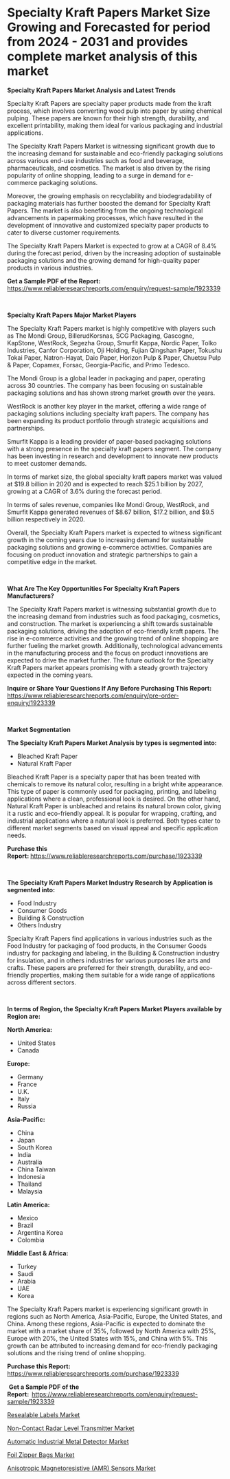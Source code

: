 <p><h1>Specialty Kraft Papers Market Size Growing and Forecasted for period from 2024 - 2031 and provides complete market analysis of this market</h1></p><p><strong>Specialty Kraft Papers Market Analysis and Latest Trends</strong></p>
<p><p>Specialty Kraft Papers are specialty paper products made from the kraft process, which involves converting wood pulp into paper by using chemical pulping. These papers are known for their high strength, durability, and excellent printability, making them ideal for various packaging and industrial applications.</p><p>The Specialty Kraft Papers Market is witnessing significant growth due to the increasing demand for sustainable and eco-friendly packaging solutions across various end-use industries such as food and beverage, pharmaceuticals, and cosmetics. The market is also driven by the rising popularity of online shopping, leading to a surge in demand for e-commerce packaging solutions.</p><p>Moreover, the growing emphasis on recyclability and biodegradability of packaging materials has further boosted the demand for Specialty Kraft Papers. The market is also benefiting from the ongoing technological advancements in papermaking processes, which have resulted in the development of innovative and customized specialty paper products to cater to diverse customer requirements.</p><p>The Specialty Kraft Papers Market is expected to grow at a CAGR of 8.4% during the forecast period, driven by the increasing adoption of sustainable packaging solutions and the growing demand for high-quality paper products in various industries.</p></p>
<p><strong>Get a Sample PDF of the Report:&nbsp;</strong> <a href="https://www.reliableresearchreports.com/enquiry/request-sample/1923339">https://www.reliableresearchreports.com/enquiry/request-sample/1923339</a></p>
<p>&nbsp;</p>
<p><strong>Specialty Kraft Papers Major Market Players</strong></p>
<p><p>The Specialty Kraft Papers market is highly competitive with players such as The Mondi Group, BillerudKorsnas, SCG Packaging, Gascogne, KapStone, WestRock, Segezha Group, Smurfit Kappa, Nordic Paper, Tolko Industries, Canfor Corporation, Oji Holding, Fujian Qingshan Paper, Tokushu Tokai Paper, Natron-Hayat, Daio Paper, Horizon Pulp & Paper, Chuetsu Pulp & Paper, Copamex, Forsac, Georgia-Pacific, and Primo Tedesco.</p><p>The Mondi Group is a global leader in packaging and paper, operating across 30 countries. The company has been focusing on sustainable packaging solutions and has shown strong market growth over the years.</p><p>WestRock is another key player in the market, offering a wide range of packaging solutions including specialty kraft papers. The company has been expanding its product portfolio through strategic acquisitions and partnerships.</p><p>Smurfit Kappa is a leading provider of paper-based packaging solutions with a strong presence in the specialty kraft papers segment. The company has been investing in research and development to innovate new products to meet customer demands.</p><p>In terms of market size, the global specialty kraft papers market was valued at $19.8 billion in 2020 and is expected to reach $25.1 billion by 2027, growing at a CAGR of 3.6% during the forecast period.</p><p>In terms of sales revenue, companies like Mondi Group, WestRock, and Smurfit Kappa generated revenues of $8.67 billion, $17.2 billion, and $9.5 billion respectively in 2020.</p><p>Overall, the Specialty Kraft Papers market is expected to witness significant growth in the coming years due to increasing demand for sustainable packaging solutions and growing e-commerce activities. Companies are focusing on product innovation and strategic partnerships to gain a competitive edge in the market.</p></p>
<p>&nbsp;</p>
<p><strong>What Are The Key Opportunities For Specialty Kraft Papers Manufacturers?</strong></p>
<p><p>The Specialty Kraft Papers market is witnessing substantial growth due to the increasing demand from industries such as food packaging, cosmetics, and construction. The market is experiencing a shift towards sustainable packaging solutions, driving the adoption of eco-friendly kraft papers. The rise in e-commerce activities and the growing trend of online shopping are further fueling the market growth. Additionally, technological advancements in the manufacturing process and the focus on product innovations are expected to drive the market further. The future outlook for the Specialty Kraft Papers market appears promising with a steady growth trajectory expected in the coming years.</p></p>
<p><strong>Inquire or Share Your Questions If Any Before Purchasing This Report:</strong> <a href="https://www.reliableresearchreports.com/enquiry/pre-order-enquiry/1923339">https://www.reliableresearchreports.com/enquiry/pre-order-enquiry/1923339</a></p>
<p>&nbsp;</p>
<p><strong>Market Segmentation</strong></p>
<p><strong>The Specialty Kraft Papers Market Analysis by types is segmented into:</strong></p>
<p><ul><li>Bleached Kraft Paper</li><li>Natural Kraft Paper</li></ul></p>
<p><p>Bleached Kraft Paper is a specialty paper that has been treated with chemicals to remove its natural color, resulting in a bright white appearance. This type of paper is commonly used for packaging, printing, and labeling applications where a clean, professional look is desired. On the other hand, Natural Kraft Paper is unbleached and retains its natural brown color, giving it a rustic and eco-friendly appeal. It is popular for wrapping, crafting, and industrial applications where a natural look is preferred. Both types cater to different market segments based on visual appeal and specific application needs.</p></p>
<p><strong>Purchase this Report:&nbsp;</strong><a href="https://www.reliableresearchreports.com/purchase/1923339">https://www.reliableresearchreports.com/purchase/1923339</a></p>
<p>&nbsp;</p>
<p><strong>The Specialty Kraft Papers Market Industry Research by Application is segmented into:</strong></p>
<p><ul><li>Food Industry</li><li>Consumer Goods</li><li>Building & Construction</li><li>Others Industry</li></ul></p>
<p><p>Specialty Kraft Papers find applications in various industries such as the Food Industry for packaging of food products, in the Consumer Goods industry for packaging and labeling, in the Building & Construction industry for insulation, and in others industries for various purposes like arts and crafts. These papers are preferred for their strength, durability, and eco-friendly properties, making them suitable for a wide range of applications across different sectors.</p></p>
<p>&nbsp;</p>
<p><strong>In terms of Region, the Specialty Kraft Papers Market Players available by Region are:</strong></p>
<p>
    <p> <strong> North America: </strong>
        <ul>
            <li>United States</li>
            <li>Canada</li>
        </ul>
        </p> 
    <p> <strong> Europe: </strong>
        <ul>
            <li>Germany</li>
            <li>France</li>
            <li>U.K.</li>
            <li>Italy</li>
            <li>Russia</li>
        </ul>
        </p> 
    <p> <strong> Asia-Pacific: </strong>
        <ul>
            <li>China</li>
            <li>Japan</li>
            <li>South Korea</li>
            <li>India</li>
            <li>Australia</li>
            <li>China Taiwan</li>
            <li>Indonesia</li>
            <li>Thailand</li>
            <li>Malaysia</li>
        </ul>
        </p> 
    <p> <strong> Latin America: </strong>
        <ul>
            <li>Mexico</li>
            <li>Brazil</li>
            <li>Argentina Korea</li>
            <li>Colombia</li>
        </ul>
        </p> 
    <p> <strong> Middle East & Africa: </strong>
        <ul>
            <li>Turkey</li>
            <li>Saudi</li>
            <li>Arabia</li>
            <li>UAE</li>
            <li>Korea</li>
        </ul>
    </p>
    </p>
<p><p>The Specialty Kraft Papers market is experiencing significant growth in regions such as North America, Asia-Pacific, Europe, the United States, and China. Among these regions, Asia-Pacific is expected to dominate the market with a market share of 35%, followed by North America with 25%, Europe with 20%, the United States with 15%, and China with 5%. This growth can be attributed to increasing demand for eco-friendly packaging solutions and the rising trend of online shopping.</p></p>
<p><strong>Purchase this Report: </strong><a href="https://www.reliableresearchreports.com/purchase/1923339">https://www.reliableresearchreports.com/purchase/1923339</a></p>
<p>&nbsp;<strong>Get a Sample PDF of the Report:&nbsp;&nbsp;</strong><a href="https://www.reliableresearchreports.com/enquiry/request-sample/1923339">https://www.reliableresearchreports.com/enquiry/request-sample/1923339</a></p>
<p><strong></strong></p>
<p><p><a href="https://view.publitas.com/reportprime-1/global-resealable-labels-market-by-types-applications-and-major-players-with-regional-growth-rate-analysis-and-development-situation-from-2024-to-2031/">Resealable Labels Market</a></p><p><a href="https://fearless-okapi-6c8.notion.site/Non-Contact-Radar-Level-Transmitter-Market-Research-Report-Provides-Critical-Insights-that-can-help--8ea5572d0935481b8efac4a4d6b00ddc">Non-Contact Radar Level Transmitter Market</a></p><p><a href="https://zircon-bluebell-299.notion.site/Automatic-Industrial-Metal-Detector-Market-Offers-Provide-Insightful-Data-for-the-Time-Period-from-2-3618e46ddd8249b4a63dccacaf304b36">Automatic Industrial Metal Detector Market</a></p><p><a href="https://view.publitas.com/reportprime-1/foil-zipper-bags-market-provides-a-comprehensive-analysis-including-a-macro-overview-of-the-market-as-well-as-micro-details-such-as-market-size-and-competitive-landscape/">Foil Zipper Bags Market</a></p><p><a href="https://scarlet-rocket-c63.notion.site/Anisotropic-Magnetoresistive-AMR-Sensors-Market-Research-Report-Provides-Critical-Insights-that-ca-0746fe7fef2d422cbc9d5409486012a5">Anisotropic Magnetoresistive (AMR) Sensors Market</a></p></p>